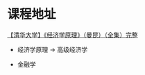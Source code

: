 # 课程地址

[【清华大学】《经济学原理》（曼昆）（全集）完整](https://www.bilibili.com/video/BV1am4y1D73g/?spm_id_from=333.1007.top_right_bar_window_history.content.click)





- 经济学原理 -> 高级经济学

- 金融学